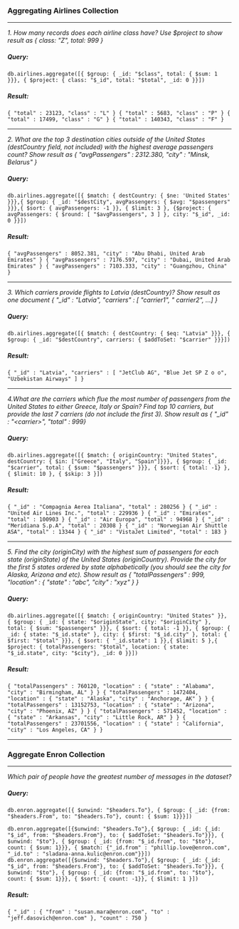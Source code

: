### Aggregating Airlines Collection 
---
*1.  How many records does each airline class have? Use $project to show result as { class: "Z", total: 999 }*
##### Query:
`
db.airlines.aggregate([{ $group: { _id: "$class", total: { $sum: 1 }}}, { $project: { class: "$_id", total: "$total", _id: 0 }}])
`
##### Result:
`
{ "total" : 23123, "class" : "L" }
{ "total" : 5683, "class" : "P" }
{ "total" : 17499, "class" : "G" }
{ "total" : 140343, "class" : "F" }
`

---
*2. What are the top 3 destination cities outside of the United States (destCountry field, not included) with the highest average passengers count? Show result as { "avgPassengers" : 2312.380, "city" : "Minsk, Belarus" }*
##### Query:
`
db.airlines.aggregate([{ $match: { destCountry: { $ne: 'United States' }}},{ $group: { _id: "$destCity", avgPassengers: { $avg: "$passengers" }}},{ $sort: { avgPassengers: -1 }}, { $limit: 3 }, {$project: { avgPassengers: { $round: [ "$avgPassengers", 3 ] }, city: "$_id", _id: 0 }}])
`
##### Result:
`
{ "avgPassengers" : 8052.381, "city" : "Abu Dhabi, United Arab Emirates" }
{ "avgPassengers" : 7176.597, "city" : "Dubai, United Arab Emirates" }
{ "avgPassengers" : 7103.333, "city" : "Guangzhou, China" }
`

---
*3. Which carriers provide flights to Latvia (destCountry)? Show result as one document { "_id" : "Latvia", "carriers" : [ "carrier1", " carrier2", …] }*
##### Query:
`
 db.airlines.aggregate([{ $match: { destCountry: { $eq: "Latvia" }}}, { $group: { _id: "$destCountry", carriers: { $addToSet: "$carrier" }}}])
`
##### Result:
`
{ "_id" : "Latvia", "carriers" : [ "JetClub AG", "Blue Jet SP Z o o", "Uzbekistan Airways" ] }
`

---
*4.What are the carriers which flue the most number of passengers from the United States to either Greece, Italy or Spain? Find top 10 carriers, but provide the last 7 carriers (do not include the first 3). Show result as { "_id" : "\<carrier>", "total" : 999}*
##### Query:
`
db.airlines.aggregate([{ $match: { originCountry: "United States", destCountry: { $in: ["Greece", "Italy", "Spain"]}}}, { $group: { _id: "$carrier", total: { $sum: "$passengers" }}}, { $sort: { total: -1} }, { $limit: 10 }, { $skip: 3 }])
`
##### Result:
`
{ "_id" : "Compagnia Aerea Italiana", "total" : 280256 }
{ "_id" : "United Air Lines Inc.", "total" : 229936 }
{ "_id" : "Emirates", "total" : 100903 }
{ "_id" : "Air Europa", "total" : 94968 }
{ "_id" : "Meridiana S.p.A", "total" : 20308 }
{ "_id" : "Norwegian Air Shuttle ASA", "total" : 13344 }
{ "_id" : "VistaJet Limited", "total" : 183 }
`

---
*5. Find the city (originCity) with the highest sum of passengers for each state (originState) of the United States (originCountry). Provide the city for the first 5 states ordered by state alphabetically (you should see the city for Alaska, Arizona and etc). Show result as { "totalPassengers" : 999, "location" : { "state" : "abc", "city" : "xyz" } }*
##### Query:
`
db.airlines.aggregate([{ $match: { originCountry: "United States" }}, { $group: { _id: { state: "$originState", city: "$originCity" }, total: { $sum: "$passengers" }}}, { $sort: { total: -1 }}, { $group: { _id: { state: "$_id.state" }, city: { $first: "$_id.city" }, total: { $first: "$total" }}}, { $sort: { "_id.state": 1 }},{ $limit: 5 },{ $project: { totalPassengers: "$total", location: { state: "$_id.state", city: "$city"}, _id: 0 }}])
`
##### Result:
`
{ "totalPassengers" : 760120, "location" : { "state" : "Alabama", "city" : "Birmingham, AL" } }
{ "totalPassengers" : 1472404, "location" : { "state" : "Alaska", "city" : "Anchorage, AK" } }
{ "totalPassengers" : 13152753, "location" : { "state" : "Arizona", "city" : "Phoenix, AZ" } }
{ "totalPassengers" : 571452, "location" : { "state" : "Arkansas", "city" : "Little Rock, AR" } }
{ "totalPassengers" : 23701556, "location" : { "state" : "California", "city" : "Los Angeles, CA" } }
`

---
### Aggregate Enron Collection
---
*Which pair of people have the greatest number of messages in the dataset?*
##### Query:
`
db.enron.aggregate([{ $unwind: "$headers.To"}, { $group: { _id: {from: "$headers.From", to: "$headers.To"}, count: { $sum: 1}}}])
`

`
db.enron.aggregate([{$unwind: "$headers.To"},{ $group: { _id: {_id:  "$_id", from: "$headers.From"}, to: { $addToSet: "$headers.To"}}}, { $unwind: "$to"}, { $group: { _id: {from: "$_id.from", to: "$to"}, count: { $sum: 1}}}, { $match: {"_id.from" : "phillip.love@enron.com", "_id.to" : "sladana-anna.kulic@enron.com"}}])
`
`
 db.enron.aggregate([{$unwind: "$headers.To"},{ $group: { _id: {_id:  "$_id", from: "$headers.From"}, to: { $addToSet: "$headers.To"}}}, { $unwind: "$to"}, { $group: { _id: {from: "$_id.from", to: "$to"}, count: { $sum: 1}}}, { $sort: { count: -1}}, { $limit: 1 }])
 `
 ##### Result:
 `
{ "_id" : { "from" : "susan.mara@enron.com", "to" : "jeff.dasovich@enron.com" }, "count" : 750 }
 `
